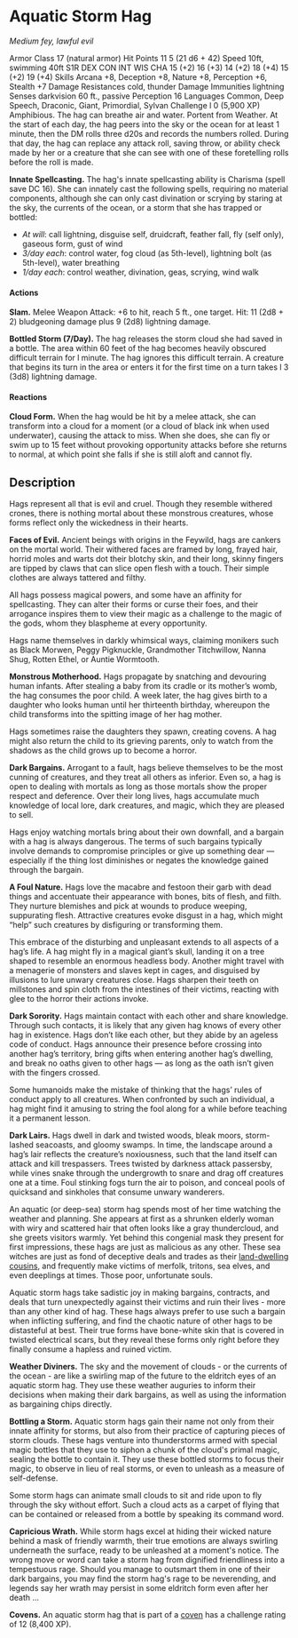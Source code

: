 # Aquatic Storm Hag
*Medium fey, lawful evil*

Armor Class 17 (natural armor)
Hit Points 11 5 (21 d6 + 42)
Speed 10ft, swimming 40ft
S1R DEX CON INT WIS CHA
15 (+2) 16 (+3) 14 (+2) 18 (+4) 15 (+2) 19 (+4)
Skills Arcana +8, Deception +8, Nature +8,
Perception +6, Stealth +7
Damage Resistances cold, thunder
Damage Immunities lightning
Senses darkvision 60 ft., passive Perception 16
Languages Common, Deep Speech, Draconic, Giant,
Primordial, Sylvan
Challenge l 0 (5,900 XP)
Amphibious. The hag can breathe air and water.
Portent from Weather. At the start of each day, the hag
peers into the sky or the ocean for at least 1 minute,
then the DM rolls three d20s and records the numbers
rolled. During that day, the hag can replace any attack
roll, saving throw, or ability check made by her or a
creature that she can see with one of these foretelling
rolls before the roll is made.

**Innate Spellcasting.** The hag's innate spellcasting ability
is Charisma (spell save DC 16). She can innately cast
the following spells, requiring no material components,
although she can only cast divination or scrying by
staring at the sky, the currents of the ocean, or a storm
that she has trapped or bottled:
* *At will*: call lightning, disguise self, druidcraft, feather fall, fly (self only), gaseous form, gust of wind
* *3/day each*: control water, fog cloud (as 5th-level), lightning bolt (as 5th-level), water breathing
* *1/day each*: control weather, divination, geas, scrying, wind walk

#### Actions

**Slam.** Melee Weapon Attack: +6 to hit, reach 5 ft., one target. Hit: 11 (2d8 + 2) bludgeoning damage plus 9 (2d8) lightning damage.

**Bottled Storm (7/Day).** The hag releases the storm cloud she had saved in a bottle. The area within 60 feet of the hag becomes heavily obscured difficult terrain for l minute. The hag ignores this difficult terrain. A creature that begins its turn in the area or enters it for the first time on a turn takes l 3 (3d8) lightning damage.

#### Reactions

**Cloud Form.** When the hag would be hit by a melee attack, she can transform into a cloud for a moment (or a cloud of black ink when used underwater), causing the attack to miss. When she does, she can fly or swim up to 15 feet without provoking opportunity attacks before she returns to normal, at which point she falls if she is still aloft and cannot fly.

## Description
Hags represent all that is evil and cruel. Though they resemble withered crones, there is nothing mortal about these monstrous creatures, whose forms reflect only the wickedness in their hearts.

**Faces of Evil.** Ancient beings with origins in the Feywild, hags are cankers on the mortal world. Their withered faces are framed by long, frayed hair, horrid moles and warts dot their blotchy skin, and their long, skinny fingers are tipped by claws that can slice open flesh with a touch. Their simple clothes are always tattered and filthy.

All hags possess magical powers, and some have an affinity for spellcasting. They can alter their forms or curse their foes, and their arrogance inspires them to view their magic as a challenge to the magic of the gods, whom they blaspheme at every opportunity.

Hags name themselves in darkly whimsical ways, claiming monikers such as Black Morwen, Peggy Pigknuckle, Grandmother Titchwillow, Nanna Shug, Rotten Ethel, or Auntie Wormtooth.

**Monstrous Motherhood.** Hags propagate by snatching and devouring human infants. After stealing a baby from its cradle or its mother’s womb, the hag consumes the poor child. A week later, the hag gives birth to a daughter who looks human until her thirteenth birthday, whereupon the child transforms into the spitting image of her hag mother.

Hags sometimes raise the daughters they spawn, creating covens. A hag might also return the child to its grieving parents, only to watch from the shadows as the child grows up to become a horror.

**Dark Bargains.** Arrogant to a fault, hags believe themselves to be the most cunning of creatures, and they treat all others as inferior. Even so, a hag is open to dealing with mortals as long as those mortals show the proper respect and deference. Over their long lives, hags accumulate much knowledge of local lore, dark creatures, and magic, which they are pleased to sell.

Hags enjoy watching mortals bring about their own downfall, and a bargain with a hag is always dangerous. The terms of such bargains typically involve demands to compromise principles or give up something dear — especially if the thing lost diminishes or negates the knowledge gained through the bargain.

**A Foul Nature.** Hags love the macabre and festoon their garb with dead things and accentuate their appearance with bones, bits of flesh, and filth. They nurture blemishes and pick at wounds to produce weeping, suppurating flesh. Attractive creatures evoke disgust in a hag, which might “help” such creatures by disfiguring or transforming them.

This embrace of the disturbing and unpleasant extends to all aspects of a hag’s life. A hag might fly in a magical giant’s skull, landing it on a tree shaped to resemble an enormous headless body. Another might travel with a menagerie of monsters and slaves kept in cages, and disguised by illusions to lure unwary creatures close. Hags sharpen their teeth on millstones and spin cloth from the intestines of their victims, reacting with glee to the horror their actions invoke.

**Dark Sorority.** Hags maintain contact with each other and share knowledge. Through such contacts, it is likely that any given hag knows of every other hag in existence. Hags don’t like each other, but they abide by an ageless code of conduct. Hags announce their presence before crossing into another hag’s territory, bring gifts when entering another hag’s dwelling, and break no oaths given to other hags — as long as the oath isn’t given with the fingers crossed.

Some humanoids make the mistake of thinking that the hags’ rules of conduct apply to all creatures. When confronted by such an individual, a hag might find it amusing to string the fool along for a while before teaching it a permanent lesson.

**Dark Lairs.** Hags dwell in dark and twisted woods, bleak moors, storm-lashed seacoasts, and gloomy swamps. In time, the landscape around a hag’s lair reflects the creature’s noxiousness, such that the land itself can attack and kill trespassers. Trees twisted by darkness attack passersby, while vines snake through the undergrowth to snare and drag off creatures one at a time. Foul stinking fogs turn the air to poison, and conceal pools of quicksand and sinkholes that consume unwary wanderers.

An aquatic (or deep-sea) storm hag spends most of her time watching the weather and planning. She appears at first as a shrunken elderly woman with wiry and scattered hair that often looks like a gray thundercloud, and she greets visitors warmly. Yet behind this congenial mask they present for first impressions, these hags are just as malicious as any other. These sea witches are just as fond of deceptive deals and trades as their [land-dwelling cousins](Hag-Storm.md), and frequently make victims of merfolk, tritons, sea elves, and even deeplings at times. Those poor, unfortunate souls.

Aquatic storm hags take sadistic joy in making bargains, contracts, and deals that turn unexpectedly against their victims and ruin their lives - more than any other kind of hag. These hags always prefer to use such a bargain when inflicting suffering, and find the chaotic nature of other hags to be distasteful at best. Their true forms have bone-white skin that is covered in twisted electrical scars, but they reveal these forms only right before they finally consume a hapless and ruined victim.

**Weather Diviners.** The sky and the movement of clouds - or the currents of the ocean - are like a swirling map of the future to the eldritch eyes of an aquatic storm hag. They use these weather auguries to inform their decisions when making their dark bargains, as well as using the information as bargaining chips directly. 

**Bottling a Storm.** Aquatic storm hags gain their name not only from their innate affinity for storms, but also from their practice of capturing pieces of storm clouds. These hags venture into thunderstorms armed with special magic bottles that they use to siphon a chunk of the cloud's primal magic, sealing the bottle to contain it. They use these bottled storms to focus their magic, to observe in lieu of real storms, or even to unleash as a measure of self-defense.

Some storm hags can animate small clouds to sit and ride upon to fly through the sky without effort. Such a cloud acts as a carpet of flying that can be contained or released from a bottle by speaking its command word.

**Capricious Wrath.** While storm hags excel at hiding their wicked nature behind a mask of friendly warmth, their true emotions are always swirling underneath the surface, ready to be unleashed at a moment's notice. The wrong move or word can take a storm hag from dignified friendliness into a tempestuous rage. Should you manage to outsmart them in one of their dark bargains, you may find the storm hag's rage to be neverending, and legends say her wrath may persist in some eldritch form even after her death ...

**Covens.** An aquatic storm hag that is part of a [coven](Hag-Covens.md) has a challenge rating of 12 (8,400 XP).
